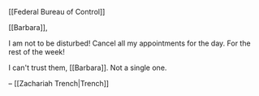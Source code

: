 [[Federal Bureau of Control]]

[[Barbara]],
  
I am not to be disturbed! Cancel all my appointments for the day. For the rest of the week!  
  
I can't trust them, [[Barbara]]. Not a single one.  
  
– [[Zachariah Trench|Trench]]